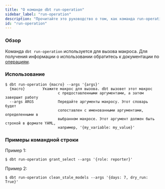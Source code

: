 ```yaml
---
title: "О команде dbt run-operation"
sidebar_label: "run-operation"
description: "Прочитайте это руководство о том, как команда run-operation в dbt может быть использована для вызова макроса."
id: "run-operation"
---
```


### Обзор

Команда `dbt run-operation` используется для вызова макроса. Для получения информации о использовании обратитесь к документации по [операциям](/docs/build/hooks-operations#operations).

### Использование
```
$ dbt run-operation {macro} --args '{args}'
  {macro}        Укажите макрос для вызова. dbt вызовет этот макрос
                        с предоставленными аргументами, а затем завершит работу
  --args ARGS           Передайте аргументы макросу. Этот словарь будет
                        сопоставлен с именованными аргументами, определенными в
                        выбранном макросе. Этот аргумент должен быть строкой в формате YAML,
                        например, '{my_variable: my_value}'
```
### Примеры командной строки

Пример 1:

`$ dbt run-operation grant_select --args '{role: reporter}'`

Пример 2:

`$ dbt run-operation clean_stale_models --args '{days: 7, dry_run: True}'`
